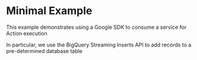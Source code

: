 # Minimal Example

This example demonstrates using a Google SDK to consume a service for Action execution

In particular, we use the BigQuery Streaming Inserts API to add records to a pre-determined database table